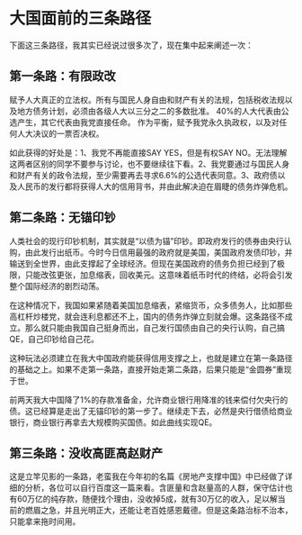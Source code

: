 # 大国面前的三条路径
下面这三条路径，我其实已经说过很多次了，现在集中起来阐述一次：

## 第一条路：有限政改

赋予人大真正的立法权。所有与国民人身自由和财产有关的法规，包括税收法规以及地方债务计划，必须由各级人大以三分之二的多数批准。
40%的人大代表由公选产生，其它代表由我党直接任命。
作为平衡，赋予我党永久执政权，以及对任何人大决议的一票否决权。

如此获得的好处是：1、我党不再能直接SAY YES，但是有权SAY NO。无法理解这两者区别的同学不要参与讨论，也不要继续往下看。2、我党要通过与国民人身和财产有关的政令法规，至少需要再去寻求6.6%的公选代表同意。3、政府债以及人民币的发行都将获得人大的信用背书，并由此解决迫在眉睫的债务炸弹危机。

## 第二条路：无锚印钞

人类社会的现行印钞机制，其实就是“以债为锚”印钞。即政府发行的债券由央行认购，由此发行出纸币。今时今日信用最强的政府就是美国，美国政府发债印钞，并输送到全世界，由此支撑起了全球经济。但现在美国政府的债务负担已经到了极限，只能改弦更张，加息缩表，回收美元。这意味着纸币时代的终结，必将会引发整个国际经济的剧烈动荡。

在这种情况下，我国如果紧随着美国加息缩表，紧缩货币，众多债务人，比如那些高杠杆炒楼党，就会连利息都还不上，国内的债务炸弹立刻就会爆。这条路径不成立。那么就只能由我国自己挺身而出，自己发行国债由自己的央行认购，自己搞QE，自己印钞给自己花。

这种玩法必须建立在我大中国政府能获得信用支撑之上，也就是建立在第一条路径的基础之上。如果不走第一条路，直接开始走第二条路，后果只能是“金圆券”重现于世。

前两天我大中国降了1%的存款准备金，允许商业银行用降准的钱来偿付欠央行的债。这已经算是走出了无锚印钞的第一步了。继续走下去，必然是央行借债给商业银行，商业银行再拿去大规模购买国债。如此曲线实现QE。

## 第三条路：没收高匪高赵财产

这是立竿见影的一条路，老蛮我在今年初的名篇《房地产支撑中国》中已经做了详细的分析，各位可以自行百度这一篇来看。含匪量和含赵量高的人群，保守估计也有60万亿的纯存款，随便找个理由，没收掉5成，就有30万亿的收入，足以解当前的燃眉之急，并且光明正大，还能让老百姓感恩戴德。但是这条路治标不治本，只能拿来拖时间用。